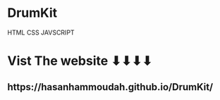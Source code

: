# DrumKit
HTML CSS JAVSCRIPT

<h1>Vist The website ⬇⬇⬇⬇</h1>
<h2>https://hasanhammoudah.github.io/DrumKit/</h2>

